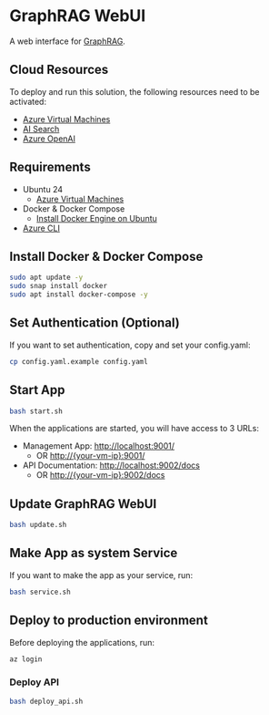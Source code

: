 # GraphRAG WebUI

A web interface for [GraphRAG](https://github.com/microsoft/graphrag).

## Cloud Resources

To deploy and run this solution, the following resources need to be activated:

- [Azure Virtual Machines](https://portal.azure.com/#browse/Microsoft.Compute%2FVirtualMachines)
- [AI Search](https://portal.azure.com/#view/Microsoft_Azure_ProjectOxford/CognitiveServicesHub/~/CognitiveSearch)
- [Azure OpenAI](https://portal.azure.com/#view/Microsoft_Azure_ProjectOxford/CognitiveServicesHub/~/OpenAI)

## Requirements

- Ubuntu 24
  - [Azure Virtual Machines](https://portal.azure.com/#browse/Microsoft.Compute%2FVirtualMachines)
- Docker & Docker Compose
  - [Install Docker Engine on Ubuntu](https://docs.docker.com/engine/install/ubuntu/)
- [Azure CLI](https://learn.microsoft.com/en-us/cli/azure/install-azure-cli)

## Install Docker & Docker Compose

```bash
sudo apt update -y
sudo snap install docker
sudo apt install docker-compose -y
```

## Set Authentication (Optional)

If you want to set authentication, copy and set your config.yaml:

```bash
cp config.yaml.example config.yaml
```

## Start App

```bash
bash start.sh
```

When the applications are started, you will have access to 3 URLs:

- Management App: <http://localhost:9001/>
  - OR <http://{your-vm-ip}:9001/>
- API Documentation: <http://localhost:9002/docs>
  - OR <http://{your-vm-ip}:9002/docs>

## Update GraphRAG WebUI

```bash
bash update.sh
```

## Make App as system Service

If you want to make the app as your service, run:

```bash
bash service.sh
```

## Deploy to production environment

Before deploying the applications, run:

```bash
az login
```

### Deploy API

```bash
bash deploy_api.sh
```
